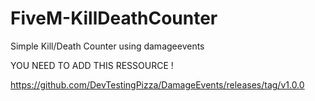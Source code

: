 # FiveM-KillDeathCounter
Simple Kill/Death Counter using damageevents



YOU NEED TO ADD THIS RESSOURCE !

https://github.com/DevTestingPizza/DamageEvents/releases/tag/v1.0.0
